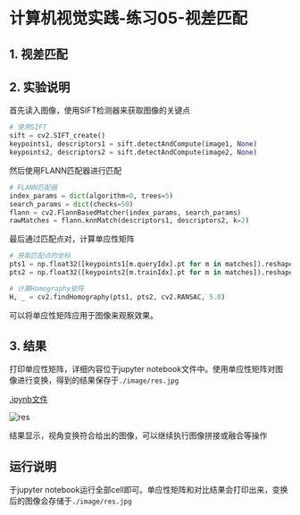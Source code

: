 # 计算机视觉实践-练习05-视差匹配

## 1. 视差匹配






## 2. 实验说明


首先读入图像，使用SIFT检测器来获取图像的关键点

```python
# 使用SIFT
sift = cv2.SIFT_create()
keypoints1, descriptors1 = sift.detectAndCompute(image1, None)
keypoints2, descriptors2 = sift.detectAndCompute(image2, None)
```
然后使用FLANN匹配器进行匹配

```python
# FLANN匹配器
index_params = dict(algorithm=0, trees=5)
search_params = dict(checks=50)
flann = cv2.FlannBasedMatcher(index_params, search_params)
rawMatches = flann.knnMatch(descriptors1, descriptors2, k=2)
```

最后通过匹配点对，计算单应性矩阵

```python
# 获取匹配点的坐标
pts1 = np.float32([keypoints1[m.queryIdx].pt for m in matches]).reshape(-1,1,2)
pts2 = np.float32([keypoints2[m.trainIdx].pt for m in matches]).reshape(-1,1,2)

# 计算Homography矩阵
H, _ = cv2.findHomography(pts1, pts2, cv2.RANSAC, 5.0)
```

可以将单应性矩阵应用于图像来观察效果。





## 3. 结果

打印单应性矩阵，详细内容位于jupyter notebook文件中。使用单应性矩阵对图像进行变换，得到的结果保存于``./image/res.jpg``

[.ipynb文件](./assignment03_SR.ipynb)


![res](./md_img/comp.png)


结果显示，视角变换符合给出的图像，可以继续执行图像拼接或融合等操作



## 运行说明

于jupyter notebook运行全部cell即可。单应性矩阵和对比结果会打印出来，变换后的图像会存储于``./image/res.jpg``





